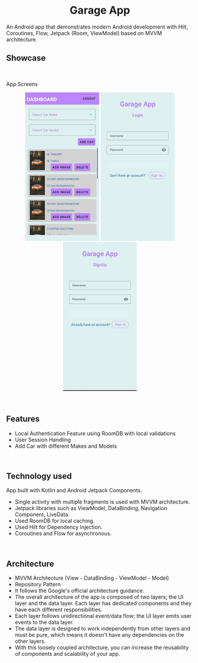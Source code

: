 <div align="center">
    <h1>Garage App</h1>

</div>
An Android app that demonstrates modern Android development with Hilt, Coroutines, Flow, Jetpack (Room, ViewModel) based on MVVM architecture.

<br>

## Showcase
<br>
<p>App Screens</p>
<p align="center">
    <img src="assets/dashboard.jpg" height="400">
    <img src="assets/login.jpg" height="400">
    <img src="assets/signup.jpg" height="400">
</p>
<br>

## Features
- Local Authentication Feature using RoomDB with local validations
- User Session Handling
- Add Car with different Makes and Models

<br>

## Technology used
App built with Kotlin and Android Jetpack Components.
- Single activity with multiple fragments is used with MVVM architecture.
- Jetpack libraries such as ViewModel, DataBinding, Navigation Component, LiveData.
- Used RoomDB for local caching.
- Used Hilt for Dependency Injection.
- Coroutines and Flow for asynchronous.

<br>

## Architecture
- MVVM Architecture (View - DataBinding - ViewModel - Model)
- Repository Pattern
- It follows the Google's official architecture guidance.
- The overall architecture of the app is composed of two layers; the UI layer and the data layer. Each layer has dedicated components and they have each different responsibilities.
- Each layer follows unidirectional event/data flow; the UI layer emits user events to the data layer.
- The data layer is designed to work independently from other layers and must be pure, which means it doesn't have any dependencies on the other layers.
- With this loosely coupled architecture, you can increase the reusability of components and scalability of your app.

<br>



